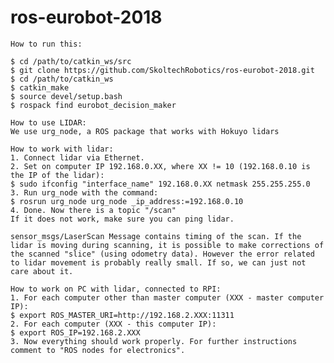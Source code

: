 # ros-eurobot-2018

`How to run this:` <br/>

`$ cd /path/to/catkin_ws/src` <br/>
`$ git clone https://github.com/SkoltechRobotics/ros-eurobot-2018.git` <br/>
`$ cd /path/to/catkin_ws` <br/>
`$ catkin_make` <br/>
`$ source devel/setup.bash` <br/>
`$ rospack find eurobot_decision_maker`

`How to use LIDAR:` <br/>
`We use urg_node, a ROS package that works with Hokuyo lidars` <br/>

`How to work with lidar:` <br/>
`1. Connect lidar via Ethernet.` <br/>
`2. Set on computer IP 192.168.0.XX, where XX != 10 (192.168.0.10 is the IP of the lidar):` <br/>
`$ sudo ifconfig "interface_name" 192.168.0.XX netmask 255.255.255.0` <br/>
`3. Run urg_node with the command:` <br/>
`$ rosrun urg_node urg_node _ip_address:=192.168.0.10` <br/>
`4. Done. Now there is a topic "/scan"` <br/>
`If it does not work, make sure you can ping lidar.` <br/>

`sensor_msgs/LaserScan Message contains timing of the scan. If the lidar is moving during scanning, it is possible to make corrections of the scanned "slice" (using odometry data). However the error related to lidar movement is probably really small. If so, we can just not care about it.` <br/>

`How to work on PC with lidar, connected to RPI:` <br/>
`1. For each computer other than master computer (XXX - master computer IP):` <br/>
`$ export ROS_MASTER_URI=http://192.168.2.XXX:11311` <br/>
`2. For each computer (XXX - this computer IP):` <br/>
`$ export ROS_IP=192.168.2.XXX` <br/>
`3. Now everything should work properly. For further instructions comment to "ROS nodes for electronics".` <br/>
